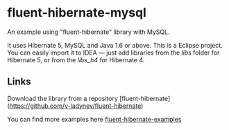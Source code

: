 # fluent-hibernate-mysql
An example using "fluent-hibernate" library with MySQL.

It uses Hibernate 5, MySQL and Java 1.6 or above. This is a Eclipse project.
You can easily import it to IDEA — just add libraries from the _libs_ folder for Hibernate 5, or from the _libs_h4_ for Hibernate 4.

## Links

Download the library from a repository
[fluent-hibernate] (https://github.com/v-ladynev/fluent-hibernate)

You can find more examples here
[fluent-hibernate-examples](https://github.com/v-ladynev/fluent-hibernate/tree/master/fluent-hibernate-examples)
